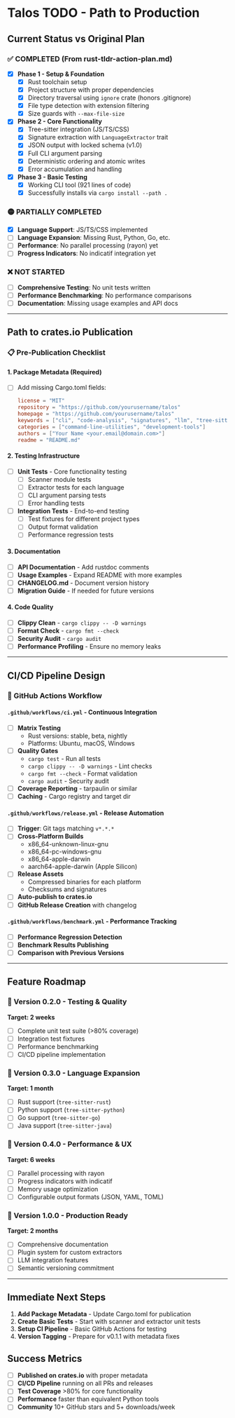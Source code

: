 # Talos TODO - Path to Production

## Current Status vs Original Plan

### ✅ COMPLETED (From rust-tldr-action-plan.md)
- [x] **Phase 1 - Setup & Foundation**
  - [x] Rust toolchain setup
  - [x] Project structure with proper dependencies
  - [x] Directory traversal using `ignore` crate (honors .gitignore)
  - [x] File type detection with extension filtering
  - [x] Size guards with `--max-file-size`

- [x] **Phase 2 - Core Functionality**
  - [x] Tree-sitter integration (JS/TS/CSS)
  - [x] Signature extraction with `LanguageExtractor` trait
  - [x] JSON output with locked schema (v1.0)
  - [x] Full CLI argument parsing
  - [x] Deterministic ordering and atomic writes
  - [x] Error accumulation and handling

- [x] **Phase 3 - Basic Testing**
  - [x] Working CLI tool (921 lines of code)
  - [x] Successfully installs via `cargo install --path .`

### 🟡 PARTIALLY COMPLETED
- [x] **Language Support**: JS/TS/CSS implemented
- [ ] **Language Expansion**: Missing Rust, Python, Go, etc.
- [ ] **Performance**: No parallel processing (rayon) yet
- [ ] **Progress Indicators**: No indicatif integration yet

### ❌ NOT STARTED
- [ ] **Comprehensive Testing**: No unit tests written
- [ ] **Performance Benchmarking**: No performance comparisons
- [ ] **Documentation**: Missing usage examples and API docs

---

## Path to crates.io Publication

### 📋 Pre-Publication Checklist

#### 1. Package Metadata (Required)
- [ ] Add missing Cargo.toml fields:
  ```toml
  license = "MIT"
  repository = "https://github.com/yourusername/talos"
  homepage = "https://github.com/yourusername/talos"
  keywords = ["cli", "code-analysis", "signatures", "llm", "tree-sitter"]
  categories = ["command-line-utilities", "development-tools"]
  authors = ["Your Name <your.email@domain.com>"]
  readme = "README.md"
  ```

#### 2. Testing Infrastructure
- [ ] **Unit Tests** - Core functionality testing
  - [ ] Scanner module tests
  - [ ] Extractor tests for each language
  - [ ] CLI argument parsing tests
  - [ ] Error handling tests
- [ ] **Integration Tests** - End-to-end testing
  - [ ] Test fixtures for different project types
  - [ ] Output format validation
  - [ ] Performance regression tests

#### 3. Documentation
- [ ] **API Documentation** - Add rustdoc comments
- [ ] **Usage Examples** - Expand README with more examples
- [ ] **CHANGELOG.md** - Document version history
- [ ] **Migration Guide** - If needed for future versions

#### 4. Code Quality
- [ ] **Clippy Clean** - `cargo clippy -- -D warnings`
- [ ] **Format Check** - `cargo fmt --check`
- [ ] **Security Audit** - `cargo audit`
- [ ] **Performance Profiling** - Ensure no memory leaks

---

## CI/CD Pipeline Design

### 🚀 GitHub Actions Workflow

#### `.github/workflows/ci.yml` - Continuous Integration
- [ ] **Matrix Testing**
  - Rust versions: stable, beta, nightly
  - Platforms: Ubuntu, macOS, Windows
- [ ] **Quality Gates**
  - `cargo test` - Run all tests
  - `cargo clippy -- -D warnings` - Lint checks
  - `cargo fmt --check` - Format validation
  - `cargo audit` - Security audit
- [ ] **Coverage Reporting** - tarpaulin or similar
- [ ] **Caching** - Cargo registry and target dir

#### `.github/workflows/release.yml` - Release Automation
- [ ] **Trigger**: Git tags matching `v*.*.*`
- [ ] **Cross-Platform Builds**
  - x86_64-unknown-linux-gnu
  - x86_64-pc-windows-gnu
  - x86_64-apple-darwin
  - aarch64-apple-darwin (Apple Silicon)
- [ ] **Release Assets**
  - Compressed binaries for each platform
  - Checksums and signatures
- [ ] **Auto-publish to crates.io**
- [ ] **GitHub Release Creation** with changelog

#### `.github/workflows/benchmark.yml` - Performance Tracking
- [ ] **Performance Regression Detection**
- [ ] **Benchmark Results Publishing**
- [ ] **Comparison with Previous Versions**

---

## Feature Roadmap

### 🎯 Version 0.2.0 - Testing & Quality
**Target: 2 weeks**
- [ ] Complete unit test suite (>80% coverage)
- [ ] Integration test fixtures
- [ ] Performance benchmarking
- [ ] CI/CD pipeline implementation

### 🎯 Version 0.3.0 - Language Expansion
**Target: 1 month**
- [ ] Rust support (`tree-sitter-rust`)
- [ ] Python support (`tree-sitter-python`)
- [ ] Go support (`tree-sitter-go`)
- [ ] Java support (`tree-sitter-java`)

### 🎯 Version 0.4.0 - Performance & UX
**Target: 6 weeks**
- [ ] Parallel processing with rayon
- [ ] Progress indicators with indicatif
- [ ] Memory usage optimization
- [ ] Configurable output formats (JSON, YAML, TOML)

### 🎯 Version 1.0.0 - Production Ready
**Target: 2 months**
- [ ] Comprehensive documentation
- [ ] Plugin system for custom extractors
- [ ] LLM integration features
- [ ] Semantic versioning commitment

---

## Immediate Next Steps

1. **Add Package Metadata** - Update Cargo.toml for publication
2. **Create Basic Tests** - Start with scanner and extractor unit tests
3. **Setup CI Pipeline** - Basic GitHub Actions for testing
4. **Version Tagging** - Prepare for v0.1.1 with metadata fixes

## Success Metrics

- [ ] **Published on crates.io** with proper metadata
- [ ] **CI/CD Pipeline** running on all PRs and releases
- [ ] **Test Coverage** >80% for core functionality
- [ ] **Performance** faster than equivalent Python tools
- [ ] **Community** 10+ GitHub stars and 5+ downloads/week
